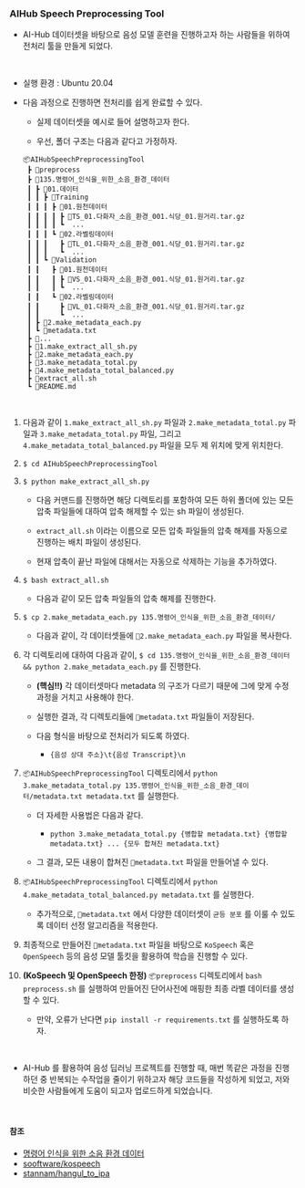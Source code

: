 ### AIHub Speech Preprocessing Tool

- AI-Hub 데이터셋을 바탕으로 음성 모델 훈련을 진행하고자 하는 사람들을 위하여 전처리 툴을 만들게 되었다.

<br/>

- 실행 환경 : Ubuntu 20.04

- 다음 과정으로 진행하면 전처리를 쉽게 완료할 수 있다.

  - 실제 데이터셋을 예시로 들어 설명하고자 한다.

  - 우선, 폴더 구조는 다음과 같다고 가정하자.
  
  ```
  📦AIHubSpeechPreprocessingTool
   ┣ 📂preprocess
   ┣ 📂135.명령어_인식을_위한_소음_환경_데이터
   ┃ ┣ 📂01.데이터
   ┃ ┃ ┣ 📂Training
   ┃ ┃ ┃ ┣ 📂01.원천데이터
   ┃ ┃ ┃ ┃ ┣ 📄TS_01.다화자_소음_환경_001.식당_01.원거리.tar.gz
   ┃ ┃ ┃ ┃ ┗  ...
   ┃ ┃ ┃ ┗ 📂02.라벨링데이터
   ┃ ┃ ┃   ┣ 📄TL_01.다화자_소음_환경_001.식당_01.원거리.tar.gz
   ┃ ┃ ┃   ┗  ...
   ┃ ┃ ┗ 📂Validation
   ┃ ┃   ┣ 📂01.원천데이터
   ┃ ┃   ┃ ┣ 📄VS_01.다화자_소음_환경_001.식당_01.원거리.tar.gz
   ┃ ┃   ┃ ┗  ...
   ┃ ┃   ┗ 📂02.라벨링데이터
   ┃ ┃     ┣ 📄VL_01.다화자_소음_환경_001.식당_01.원거리.tar.gz
   ┃ ┃     ┗  ...
   ┃ ┣ 📄2.make_metadata_each.py
   ┃ ┗ 📄metadata.txt
   ┣ 📂...
   ┣ 📄1.make_extract_all_sh.py
   ┣ 📄2.make_metadata_each.py
   ┣ 📄3.make_metadata_total.py
   ┣ 📄4.make_metadata_total_balanced.py
   ┣ 📄extract_all.sh
   ┗ 📄README.md
  ```

<br/>

1. 다음과 같이 `1.make_extract_all_sh.py` 파일과 `2.make_metadata_total.py` 파일과 `3.make_metadata_total.py` 파일, 그리고 `4.make_metadata_total_balanced.py` 파일을 모두 제 위치에 맞게 위치한다.

2. `$ cd AIHubSpeechPreprocessingTool`

3. `$ python make_extract_all_sh.py`

    - 다음 커맨드를 진행하면 해당 디렉토리를 포함하여 모든 하위 폴더에 있는 모든 압축 파일들에 대하여 압축 해제할 수 있는 sh 파일이 생성된다.

    - `extract_all.sh` 이라는 이름으로 모든 압축 파일들의 압축 해제를 자동으로 진행하는 배치 파일이 생성된다.

    - 현재 압축이 끝난 파일에 대해서는 자동으로 삭제하는 기능을 추가하였다.

4. `$ bash extract_all.sh`

    - 다음과 같이 모든 압축 파일들의 압축 해제를 진행한다.

5. `$ cp 2.make_metadata_each.py 135.명령어_인식을_위한_소음_환경_데이터/`

    - 다음과 같이, 각 데이터셋들에 `📄2.make_metadata_each.py` 파일을 복사한다.

6. 각 디렉토리에 대하여 다음과 같이, `$ cd 135.명령어_인식을_위한_소음_환경_데이터 && python 2.make_metadata_each.py` 를 진행한다.

    - **(핵심!!)** 각 데이터셋마다 metadata 의 구조가 다르기 때문에 그에 맞게 수정 과정을 거치고 사용해야 한다.

    - 실행한 결과, 각 디렉토리들에 `📄metadata.txt` 파일들이 저장된다.
      
    - 다음 형식을 바탕으로 전처리가 되도록 하였다.
      - `{음성 상대 주소}\t{음성 Transcript}\n`

7. `📦AIHubSpeechPreprocessingTool` 디렉토리에서 `python 3.make_metadata_total.py 135.명령어_인식을_위한_소음_환경_데이터/metadata.txt metadata.txt` 를 실행한다.

    - 더 자세한 사용법은 다음과 같다.
      - `python 3.make_metadata_total.py {병합할 metadata.txt} {병합할 metadata.txt} ... {모두 합쳐진 metadata.txt}`

    - 그 결과, 모든 내용이 합쳐진 `📄metadata.txt` 파일을 만들어낼 수 있다.

8.  `📦AIHubSpeechPreprocessingTool` 디렉토리에서 `python 4.make_metadata_total_balanced.py metadata.txt` 를 실행한다.

    - 추가적으로, `📄metadata.txt` 에서 다양한 데이터셋이 `균등 분포` 를 이룰 수 있도록 데이터 선정 알고리즘을 적용한다.

9. 최종적으로 만들어진 `📄metadata.txt` 파일을 바탕으로 `KoSpeech` 혹은 `OpenSpeech` 등의 음성 모델 툴킷을 활용하여 학습을 진행할 수 있다.

10. **(KoSpeech 및 OpenSpeech 한정)** `📦preprocess` 디렉토리에서 `bash preprocess.sh` 를 실행하여 만들어진 단어사전에 매핑한 최종 라벨 데이터를 생성할 수 있다.

    - 만약, 오류가 난다면 `pip install -r requirements.txt` 를 실행하도록 하자.

<br/>

- AI-Hub 를 활용하여 음성 딥러닝 프로젝트를 진행할 때, 매번 똑같은 과정을 진행하던 중 반복되는 수작업을 줄이기 위하고자 해당 코드들을 작성하게 되었고, 저와 비슷한 사람들에게 도움이 되고자 업로드하게 되었습니다.

<br/>

#### 참조

- [명령어 인식을 위한 소음 환경 데이터](https://aihub.or.kr/aihubdata/data/view.do?currMenu=115&topMenu=100&aihubDataSe=realm&dataSetSn=71405)
- [sooftware/kospeech](https://github.com/sooftware/kospeech)
- [stannam/hangul_to_ipa](https://github.com/stannam/hangul_to_ipa)
  
